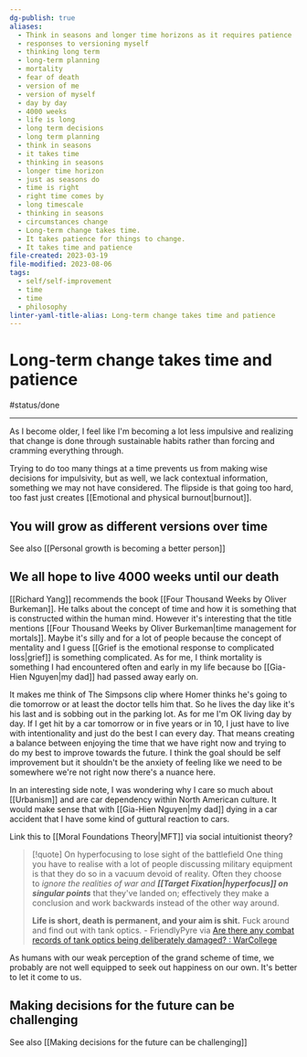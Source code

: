 ```yaml
---
dg-publish: true
aliases:
  - Think in seasons and longer time horizons as it requires patience
  - responses to versioning myself
  - thinking long term
  - long-term planning
  - mortality
  - fear of death
  - version of me
  - version of myself
  - day by day
  - 4000 weeks
  - life is long
  - long term decisions
  - long term planning
  - think in seasons
  - it takes time
  - thinking in seasons
  - longer time horizon
  - just as seasons do
  - time is right
  - right time comes by
  - long timescale
  - thinking in seasons
  - circumstances change
  - Long-term change takes time.
  - It takes patience for things to change.
  - It takes time and patience
file-created: 2023-03-19
file-modified: 2023-08-06
tags:
  - self/self-improvement
  - time
  - time
  - philosophy
linter-yaml-title-alias: Long-term change takes time and patience
---
```


# Long-term change takes time and patience

#status/done

---

As I become older, I feel like I'm becoming a lot less impulsive and realizing that change is done through sustainable habits rather than forcing and cramming everything through.

Trying to do too many things at a time prevents us from making wise decisions for impulsivity, but as well, we lack contextual information, something we may not have considered. The flipside is that going too hard, too fast just creates [[Emotional and physical burnout|burnout]].

## You will grow as different versions over time

See also [[Personal growth is becoming a better person]]

## We all hope to live 4000 weeks until our death

[[Richard Yang]] recommends the book [[Four Thousand Weeks by Oliver Burkeman]]. He talks about the concept of time and how it is something that is constructed within the human mind. However it's interesting that the title mentions [[Four Thousand Weeks by Oliver Burkeman|time management for mortals]]. Maybe it's silly and for a lot of people because the concept of mentality and I guess [[Grief is the emotional response to complicated loss|grief]] is something complicated. As for me, I think mortality is something I had encountered  often and early in my life because bo [[Gia-Hien Nguyen|my dad]]  had passed away early on.

It makes me think of The Simpsons clip where Homer thinks he's going to die tomorrow or at least the doctor tells him that. So he lives the day like it's his last and is sobbing out in the parking lot. As for me I'm OK living day by day.  If I get hit by a car tomorrow or in five years or in 10, I just have to live with intentionality and just do the best I can every day. That means creating a balance between enjoying the time that we have right now and trying to do my best to improve towards the future. I think the goal should be self improvement but it shouldn't be the anxiety of feeling like we need to be somewhere we're not right now there's a nuance here.

In an interesting side note, I was wondering why I care so much about [[Urbanism]] and are car dependency within North American culture. It would make sense that with [[Gia-Hien Nguyen|my dad]] dying in a car accident that I have some kind of guttural reaction to cars.

Link this to [[Moral Foundations Theory|MFT]] via social intuitionist theory?

> [!quote] On hyperfocusing to lose sight of the battlefield
> One thing you have to realise with a lot of people discussing military equipment is that they do so in a vacuum devoid of reality. Often they choose to _ignore the realities of war and **[[Target Fixation|hyperfocus]] on singular points**_ that they've landed on; effectively they make a conclusion and work backwards instead of the other way around.
>
> **Life is short, death is permanent, and your aim is shit.** Fuck around and find out with tank optics.
> \- FriendlyPyre via [Are there any combat records of tank optics being deliberately damaged? : WarCollege](https://www.reddit.com/r/WarCollege/comments/11w28w2/are_there_any_combat_records_of_tank_optics_being/jcwen7n/)

As humans with our weak perception of the grand scheme of time, we probably are not well equipped to seek out happiness on our own. It's better to let it come to us.

## Making decisions for the future can be challenging

See also [[Making decisions for the future can be challenging]]

